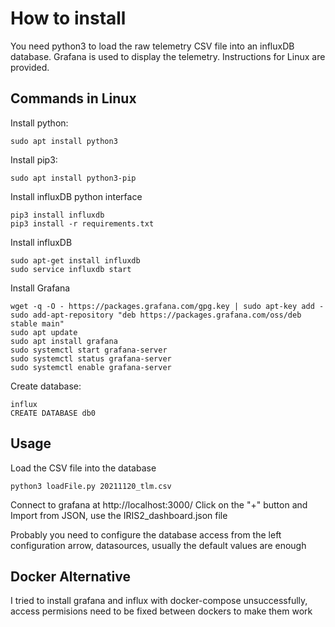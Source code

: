 # How to install
You need python3 to load the raw telemetry CSV file into an influxDB database. Grafana is used to display the telemetry. Instructions for Linux are provided.

## Commands in Linux
Install python:
```console
sudo apt install python3
```
Install pip3:
```console
sudo apt install python3-pip
```
Install influxDB python interface
```console
pip3 install influxdb
pip3 install -r requirements.txt
```
Install influxDB
```console
sudo apt-get install influxdb
sudo service influxdb start
```
Install Grafana
```console
wget -q -O - https://packages.grafana.com/gpg.key | sudo apt-key add -
sudo add-apt-repository "deb https://packages.grafana.com/oss/deb stable main"
sudo apt update
sudo apt install grafana
sudo systemctl start grafana-server
sudo systemctl status grafana-server
sudo systemctl enable grafana-server
```
Create database:
```console
influx
CREATE DATABASE db0
```

## Usage
Load the CSV file into the database
```console
python3 loadFile.py 20211120_tlm.csv
```
Connect to grafana at http://localhost:3000/ Click on the "+" button and Import from JSON, use the IRIS2_dashboard.json file

Probably you need to configure the database access from the left configuration arrow, datasources, usually the default values are enough

## Docker Alternative
I tried to install grafana and influx with docker-compose unsuccessfully, access permisions need to be fixed between dockers to make them work
